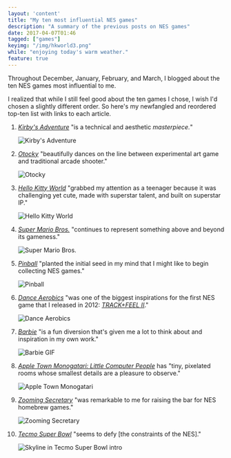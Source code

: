 ```yaml
---
layout: 'content'
title: "My ten most influential NES games"
description: "A summary of the previous posts on NES games"
date: 2017-04-07T01:46
tagged: ["games"]
keyimg: "/img/hkworld3.png"
while: "enjoying today's warm weather."
feature: true
---
```


Throughout December, January, February, and March, I blogged about the ten NES games most influential to me. 

I realized that while I still feel good about the ten games I chose, I wish I'd chosen a slightly different order. So here's my newfangled and reordered top-ten list with links to each article.

1. *[Kirby's Adventure](/blog/2017/03/my-ten-most-influential-nes-games-1-kirbys-adventure)* "is a technical and aesthetic *masterpiece.*"

    ![Kirby's Adventure](/img/kirbys_adventure_masterpiece.gif)
2. *[Otocky](/blog/2017/02/my-ten-most-influential-nes-games-7-otocky)* "beautifully dances on the line between experimental art game and traditional arcade shooter." 

    ![Otocky](/img/flying.png)
3. *[Hello Kitty World](/blog/2016/12/my-ten-most-influential-nes-games-3-hello-kitty-world)* "grabbed my attention as a teenager because it was challenging yet cute, made with superstar talent, and built on superstar IP."

    ![Hello Kitty World](/img/hkworld3.png)
4. *[Super Mario Bros.](/blog/2017/01/my-ten-most-influential-nes-games-5-super-mario-bros)* "continues to represent something above and beyond its gameness."

    ![Super Mario Bros.](/img/smb.png)
5. *[Pinball](/blog/2016/12/my-ten-most-influential-nes-games-4-pinball)* "planted the initial seed in my mind that I might like to begin collecting NES games."

    ![Pinball](/img/pinball.png) 
6. *[Dance Aerobics](/blog/2016/12/my-ten-most-influential-nes-games-6-dance-aerobics)* "was one of the biggest inspirations for the first NES game that I released in 2012: *[TRACK+FEEL II](https://partytimehexcellent.itch.io/trackfeel-ii)*."

    ![Dance Aerobics](/img/exercise.png)
7. *[Barbie](/blog/2017/01/my-ten-most-influential-nes-games-8-barbie)* "is a fun diversion that's given me a lot to think about and inspiration in my own work."

    ![Barbie GIF](/img/barbie.gif)
8. *[Apple Town Monogatari: Little Computer People](/blog/2016/12/my-ten-most-influential-nes-games-10-apple-town-monogatari)* has "tiny, pixelated rooms whose smallest details are a pleasure to observe."
    
    ![Apple Town Monogatari](/img/appletownstory2.gif)
9. *[Zooming Secretary](/blog/2016/12/my-ten-most-influential-nes-games-2-zooming-secretary)* "was remarkable to me for raising the bar for NES homebrew games."

    ![Zooming Secretary](/img/Zooming_Secretary2.png)
10. *[Tecmo Super Bowl](/blog/2016/12/my-ten-most-influential-nes-games-9-tecmo-super-bowl)* "seems to defy [the constraints of the NES]."

    ![Skyline in Tecmo Super Bowl intro](/img/tsbskyline.png)